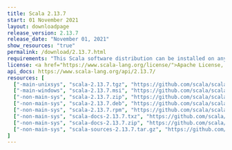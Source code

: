```yaml
---
title: Scala 2.13.7
start: 01 November 2021
layout: downloadpage
release_version: 2.13.7
release_date: "November 01, 2021"
show_resources: "true"
permalink: /download/2.13.7.html
requirements: "This Scala software distribution can be installed on any Unix-like or Windows system. It requires Java, version 8 or later, which can be downloaded from <a href='https://www.java.com/'>java.com</a>."
license: <a href="https://www.scala-lang.org/license/">Apache License, Version 2.0</a>
api_docs: https://www.scala-lang.org/api/2.13.7/
resources: [
  ["-main-unixsys", "scala-2.13.7.tgz", "https://github.com/scala/scala/releases/download/v2.13.7/scala-2.13.7.tgz", "Mac OS X, Unix, Cygwin", "22.64M"],
  ["-main-windows", "scala-2.13.7.msi", "https://github.com/scala/scala/releases/download/v2.13.7/scala-2.13.7.msi", "Windows (msi installer)", "134.43M"],
  ["-non-main-sys", "scala-2.13.7.zip", "https://github.com/scala/scala/releases/download/v2.13.7/scala-2.13.7.zip", "Windows", "22.68M"],
  ["-non-main-sys", "scala-2.13.7.deb", "https://github.com/scala/scala/releases/download/v2.13.7/scala-2.13.7.deb", "Debian", "654.10M"],
  ["-non-main-sys", "scala-2.13.7.rpm", "https://github.com/scala/scala/releases/download/v2.13.7/scala-2.13.7.rpm", "RPM package", "134.66M"],
  ["-non-main-sys", "scala-docs-2.13.7.txz", "https://github.com/scala/scala/releases/download/v2.13.7/scala-docs-2.13.7.txz", "API docs", "59.45M"],
  ["-non-main-sys", "scala-docs-2.13.7.zip", "https://github.com/scala/scala/releases/download/v2.13.7/scala-docs-2.13.7.zip", "API docs", "115.16M"],
  ["-non-main-sys", "scala-sources-2.13.7.tar.gz", "https://github.com/scala/scala/archive/v2.13.7.tar.gz", "Sources", "7.4M"]
]
---
```

